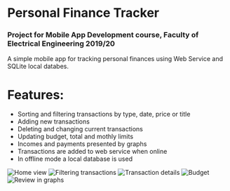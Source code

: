 #  Personal Finance Tracker
### Project for Mobile App Development course, Faculty of Electrical Engineering 2019/20  

A simple mobile app for tracking personal finances using Web Service and SQLite local databes.  

# Features:

  - Sorting and filtering transactions by type, date, price or title 
  - Adding new transactions
  - Deleting and changing current transactions
  - Updating budget, total and mothly limits
  - Incomes and payments presented by graphs
  - Transactions are added to web service when online
  - In offline mode a local database is used

 
![Home view](photos/home.png)
![Filtering transactions](photos/filter.png)
![Transaction details](photos/details.png)
![Budget](photos/budget.png)
![Review in graphs](photos/graph.png)

